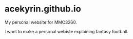 acekyrin.github.io
==================

My personal website for MMC3260.

I want to make a personal webiste explaining fantasy football.
